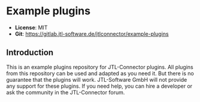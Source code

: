 # Example plugins

- **License**: MIT
- **Git**: https://gitlab.jtl-software.de/jtlconnector/example-plugins

## Introduction
This is an example plugins repository for JTL-Connector plugins. All plugins from this repository can be used and adapted as you need it. But there is no guarantee that the plugins will work. JTL-Software GmbH will not provide any support for these plugins. If you need help, you can hire a developer or ask the community in the JTL-Connector forum.